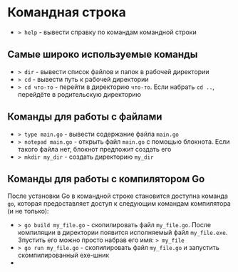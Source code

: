 # Командная строка
- `> help` - вывести справку по командам командной строки
## Самые широко используемые команды
- `> dir` - вывести список файлов и папок в рабочей директории
- `> cd` - вывести путь к рабочей директории
- `> cd что-то` - перейти в директорию `что-то`. Если набрать `cd ..`, перейдёте в родительскую директорию

## Команды для работы с файлами
- `> type main.go` - вывести содержание файла `main.go`
- `> notepad main.go` - открыть файл `main.go` с помощью блокнота. Если такого файла нет, блокнот предложит создать его
- `> mkdir my_dir` - создать директорию `my_dir`

## Команды для работы с компилятором Go
После установки Go в командной строке становится доступна команда `go`, которая предоставляет доступ к следующим командам компилятора (и не только):
- `> go build my_file.go` - скопилировать файл `my_file.go`. После компиляции в директории появится исполняемый файл `my_file.exe`. Зпустить его можно просто набрав его имя: `> my_file`
- `> go run my_file.go` - скопилировать файл `my_file.go` и запустить скомпилированный exe-шник
- 
